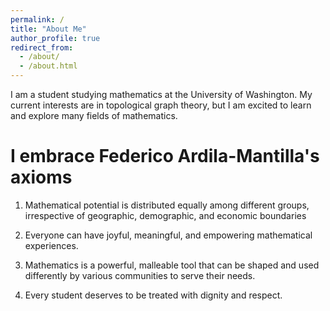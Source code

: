 ```yaml
---
permalink: /
title: "About Me"
author_profile: true
redirect_from: 
  - /about/
  - /about.html
---
```


I am a student studying mathematics at the University of Washington.  My current interests are in topological graph theory, but I am excited to learn and explore many fields of mathematics.

I embrace Federico Ardila-Mantilla's axioms
======
1. Mathematical potential is distributed equally among different groups, irrespective of geographic, demographic, and economic boundaries

2. Everyone can have joyful, meaningful, and empowering mathematical experiences.

3. Mathematics is a powerful, malleable tool that can be shaped and used differently by various communities to serve their needs.

4. Every student deserves to be treated with dignity and respect.
